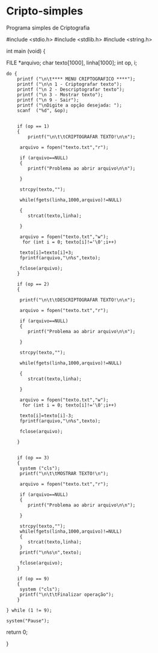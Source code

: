 # Cripto-simples
Programa simples de Criptografia

#include <stdio.h>
#include <stdlib.h>
#include <string.h>


int main (void)
{

FILE *arquivo;
    char texto[1000], linha[1000];
    int op, i;
    
    do {
        printf ("\n\t**** MENU CRIPTOGRAFICO ****");
        printf ("\n\n 1 - Criptografar texto");
        printf ("\n 2 - Descriptografar texto");
        printf ("\n 3 - Mostrar texto");
        printf ("\n 9 - Sair");
        printf ("\nDigite a opção desejada: ");
        scanf  ("%d", &op);
        
    
        if (op == 1)
        {
            printf("\n\t\tCRIPTOGRAFAR TEXTO!\n\n");
         
         arquivo = fopen("texto.txt","r");
        
         if (arquivo==NULL)
         {
            printf("Problema ao abrir arquivo\n\n");
            
         }
         
         strcpy(texto,"");
         
         while(fgets(linha,1000,arquivo)!=NULL)
         
         {
            strcat(texto,linha);
            
         }
         
         arquivo = fopen("texto.txt","w");
          for (int i = 0; texto[i]!='\0';i++)
         
         texto[i]=texto[i]+3; 
         fprintf(arquivo,"\n%s",texto);
         
         fclose(arquivo);
        }
        
        if (op == 2) 
        {
         
         printf("\n\t\tDESCRIPTOGRAFAR TEXTO!\n\n");
         
         arquivo = fopen("texto.txt","r");
        
         if (arquivo==NULL)
         {
            printf("Problema ao abrir arquivo\n\n");
            
         }
         
         strcpy(texto,"");
         
         while(fgets(linha,1000,arquivo)!=NULL)
         
         {
            strcat(texto,linha);
            
         }
         
         arquivo = fopen("texto.txt","w");
          for (int i = 0; texto[i]!='\0';i++)
         
         texto[i]=texto[i]-3; 
         fprintf(arquivo,"\n%s",texto);
         
         fclose(arquivo);
         
        }
        
        
        if (op == 3)
        {
         system ("cls");
         printf("\n\t\tMOSTRAR TEXTO!\n");
         
         arquivo = fopen("texto.txt","r");
        
         if (arquivo==NULL)
         {
            printf("Problema ao abrir arquivo\n\n");
            
         }
         
         strcpy(texto,"");
         while(fgets(linha,1000,arquivo)!=NULL)
         {
            strcat(texto,linha);
         }
         printf("\n%s\n",texto);
 
         fclose(arquivo);
        }
        
        if (op == 9)
        {
         system ("cls");
         printf("\n\t\tFinalizar operação");
        }
        
    } while (1 != 9);
    
    system("Pause");
return 0;

}
